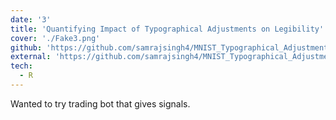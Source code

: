 ```yaml
---
date: '3'
title: 'Quantifying Impact of Typographical Adjustments on Legibility'
cover: './Fake3.png'
github: 'https://github.com/samrajsingh4/MNIST_Typographical_Adjustments/tree/master'
external: 'https://github.com/samrajsingh4/MNIST_Typographical_Adjustments/blob/master/Final%20Report.pdf'
tech:
  - R
---
```


Wanted to try trading bot that gives signals.
